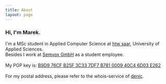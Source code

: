 ```yaml
---
title: About
layout: page
---
```


### Hi, I'm Marek.

I'm a MSc student in Applied Computer Science at [htw saar](https://www.htwsaar.de), University of Applied Sciences. <br/> 
Besides I work at [Semvox GmbH](https://www.semvox.de) as a student employee.  <br/><br/>
My PGP key is: [B9D9 76CF B25F 3C33 7DF7 B781 0009 40C4 6D03 E262](http://pgp.mit.edu/pks/lookup?op=get&search=0x000940C46D03E262) <br/><br/> 
For my postal address, please refer to the whois-service of [denic](https://www.denic.de/webwhois/).


